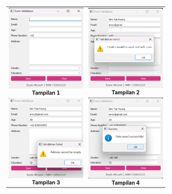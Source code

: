 <table align="center">
  <tr>
    <td align="center">
      <img src="1.png" width="200"/><br>
      <b>Tampilan 1</b>
    </td>
    <td align="center">
      <img src="2.png" width="200"/><br>
      <b>Tampilan 2</b>
    </td>
  </tr>
  <tr>
    <td align="center">
      <img src="3.png" width="200"/><br>
      <b>Tampilan 3</b>
    </td>
    <td align="center">
      <img src="4.png" width="200"/><br>
      <b>Tampilan 4</b>
    </td>
  </tr>
</table>